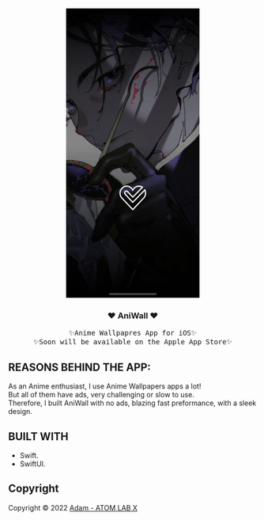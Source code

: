 <!-- PROJECT LOGO -->
<br />
<p align="center">
  <a href="https://github.com/AtomLabX/AniWall_Ver3">
    <img src="Demo/AniWall_Gif.gif" alt="Anime Wallpapre Demo">
  </a>

  <h3 align="center">❤️ AniWall ❤️</h3>

  <p align="center">
    <samp>✨Anime Wallpapres App for iOS✨</samp>
    <br>
        <samp>✨Soon will be available on the Apple App Store✨</samp>
    </p>
    

## REASONS BEHIND THE APP:
As an Anime enthusiast, I use Anime Wallpapers apps a lot!<br>
But all of them have ads, very challenging or slow to use.<br>
Therefore, I built AniWall with no ads, blazing fast preformance, with a sleek design.<br>

<!-- BUILT USING -->
## BUILT WITH
* Swift.
* SwiftUI.
 
<!-- CONTRIBUTING GUIDELINES -->
<!-- LICENSE -->
## Copyright

Copyright © 2022 [Adam - ATOM LAB X](https://AtomLabX.Dev)

